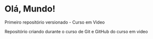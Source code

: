 # Olá, Mundo!
 Primeiro repositório versionado - Curso em Video

Repositório criando durante o curso de Git e GitHub do curso em video